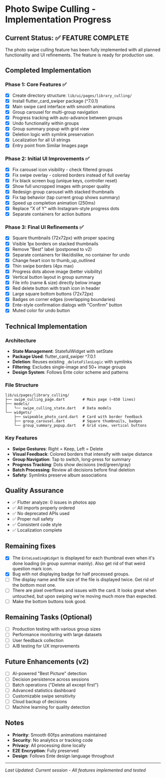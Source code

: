 # Photo Swipe Culling - Implementation Progress

## Current Status: ✅ FEATURE COMPLETE

The photo swipe culling feature has been fully implemented with all planned functionality and UI refinements. The feature is ready for production use.

## Completed Implementation

### Phase 1: Core Features ✅

- [x] Create directory structure: `lib/ui/pages/library_culling/`
- [x] Install flutter_card_swiper package (^7.0.1)
- [x] Main swipe card interface with smooth animations
- [x] Group carousel for multi-group navigation
- [x] Progress tracking with auto-advance between groups
- [x] Undo functionality within groups
- [x] Group summary popup with grid view
- [x] Deletion logic with symlink preservation
- [x] Localization for all UI strings
- [x] Entry point from Similar Images page

### Phase 2: Initial UI Improvements ✅

- [x] Fix carousel icon visibility - check filtered groups
- [x] Fix swipe overlay - colored borders instead of full overlay
- [x] Fix black screen bug (unique keys, controller reset)
- [x] Show full uncropped images with proper quality
- [x] Redesign group carousel with stacked thumbnails
- [x] Fix tap behavior (tap current group shows summary)
- [x] Speed up completion animation (250ms)
- [x] Replace "X of Y" with Instagram-style progress dots
- [x] Separate containers for action buttons

### Phase 3: Final UI Refinements ✅

- [x] Square thumbnails (72x72px) with proper spacing
- [x] Visible 1px borders on stacked thumbnails
- [x] Remove "Best" label (postponed to v2)
- [x] Separate containers for like/dislike, no container for undo
- [x] Change heart icon to thumb_up_outlined
- [x] Thin swipe borders (4px max)
- [x] Progress dots above image (better visibility)
- [x] Vertical button layout in group summary
- [x] File info (name & size) directly below image
- [x] Red delete button with trash icon in header
- [x] Large square bottom buttons (72x72px)
- [x] Badges on corner edges (overlapping boundaries)
- [x] Ente-style confirmation dialogs with "Confirm" button
- [x] Muted color for undo button

## Technical Implementation

### Architecture

- **State Management**: StatefulWidget with setState
- **Package Used**: flutter_card_swiper ^7.0.1
- **Deletion**: Reuses existing `_deleteFilesLogic` with symlinks
- **Filtering**: Excludes single-image and 50+ image groups
- **Design System**: Follows Ente color scheme and patterns

### File Structure

```
lib/ui/pages/library_culling/
├── swipe_culling_page.dart        # Main page (~850 lines)
├── models/
│   └── swipe_culling_state.dart   # Data models
└── widgets/
    ├── swipeable_photo_card.dart  # Card with border feedback
    ├── group_carousel.dart        # Square thumbnails, badges
    └── group_summary_popup.dart   # Grid view, vertical buttons
```

### Key Features

- **Swipe Gestures**: Right = Keep, Left = Delete
- **Visual Feedback**: Colored borders that intensify with swipe distance
- **Group Navigation**: Tap to switch, long-press for summary
- **Progress Tracking**: Dots show decisions (red/green/gray)
- **Batch Processing**: Review all decisions before final deletion
- **Safety**: Symlinks preserve album associations

## Quality Assurance

- ✅ Flutter analyze: 0 issues in photos app
- ✅ All imports properly ordered
- ✅ No deprecated APIs used
- ✅ Proper null safety
- ✅ Consistent code style
- ✅ Localization complete

## Remaining fixes

- [x] The `EnteLoadingWidget` is displayed for each thumbnail even when it's done loading (in group summar mainly). Also get rid of that weird question mark icon.
- [x] Bug with not displaying badge for half processed groups.
- [ ] The display name and file size of the file is displayed twice. Get rid of the bottom most one.
- [ ] There are pixel overflows and issues with the card. It looks great when untouched, but upon swiping we're moving much more than expected.
- [ ] Make the bottom buttons look good.

## Remaining Tasks (Optional)

- [ ] Production testing with various group sizes
- [ ] Performance monitoring with large datasets
- [ ] User feedback collection
- [ ] A/B testing for UX improvements

## Future Enhancements (v2)

- [ ] AI-powered "Best Picture" detection
- [ ] Decision persistence across sessions
- [ ] Batch operations ("Delete all except first")
- [ ] Advanced statistics dashboard
- [ ] Customizable swipe sensitivity
- [ ] Cloud backup of decisions
- [ ] Machine learning for quality detection

## Notes

- **Priority**: Smooth 60fps animations maintained
- **Security**: No analytics or tracking code
- **Privacy**: All processing done locally
- **E2E Encryption**: Fully preserved
- **Design**: Follows Ente design language throughout

---

_Last Updated: Current session - All features implemented and tested_
